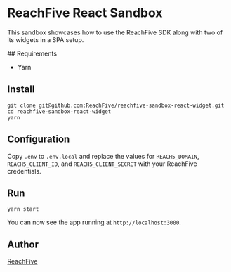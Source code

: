 # ReachFive React Sandbox

This sandbox showcases how to use the ReachFive SDK along with two of its widgets in a SPA setup.

## Requirements

* Yarn

## Install

    git clone git@github.com:ReachFive/reachfive-sandbox-react-widget.git
    cd reachfive-sandbox-react-widget
    yarn

## Configuration

Copy `.env` to `.env.local` and replace the values for `REACH5_DOMAIN`, `REACH5_CLIENT_ID`, and `REACH5_CLIENT_SECRET` with your ReachFive credentials.

## Run

    yarn start

You can now see the app running at `http://localhost:3000`.

## Author

[ReachFive](https://reach5.co)